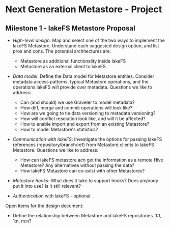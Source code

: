 # Next Generation Metastore - Project


## Milestone 1 - lakeFS Metastore Proposal


- *High-level design*: Map and select one of the two ways to implement the lakeFS Metastore. Understand each suggested design option, and list pros and cons. The potential architectures are: 
  - Metastore as additional functionality inside lakeFS 
  - Metastore as an external client to lakeFS

- *Data model*: Define the Data model for Metastore entities. Consider metadata access patterns, typical Metastore operations, and the operations lakeFS will provide over metadata.
  Questions we like to address:
  - Can (and should) we use Graveler to model metadata?
  - How diff, merge and commit operations will look like?
  - How are we going to tie data versioning to metadata versioning?
  - How will conflict resolution look like, and will it be affected?
  - How to enable import and export from an existing Metastore?
  - How to model Metastore's statistics?

- *Communication with lakeFS*: Investigate the options for passing lakeFS references (repository/branch/ref) from Metastore clients to lakeFS Metastore. 
  Questions we like to address:
  - How can lakeFS metastore acn get the information as a remote Hive Metastore? Any alternatives without passing the data?
  - How lakeFS Metastore can co-exist with other Metastores?

- *Metastore hooks*: What does it take to support hooks? Does anybody put it into use? is it still relevant?

- *Authentication* with lakeFS - optional. 


Open items for the design document:

- Define the relationship between Metastore and lakeFS repositories. 1:1, 1:n, m:n?

